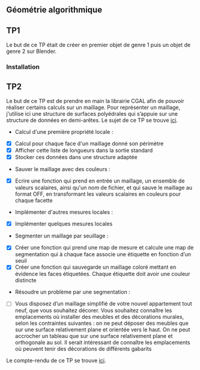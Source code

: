 ## Géométrie algorithmique
## TP1 
Le but de ce TP était de créer en premier objet de genre 1 puis un objet de genre 2 sur Blender. 

### Installation

## TP2 

Le but de ce TP est de prendre en main la librairie CGAL afin de pouvoir réaliser certains calculs sur un maillage. Pour représenter un maillage, j'utilise ici une structure de surfaces polyédrales qui s’appuie sur une structure de données en demi-arêtes. Le sujet de ce TP se trouve [ici][sujet1].

- Calcul d'une première propriété locale :

- [x] Calcul pour chaque face d'un maillage donné son périmètre
- [x] Afficher cette liste de longueurs dans la sortie standard
- [x] Stocker ces données dans une structure adaptée
- Sauver le maillage avec des couleurs :

- [x] Ecrire une fonction qui prend en entrée un maillage, un ensemble de valeurs scalaires, ainsi qu'un nom de fichier, et qui sauve le maillage au format OFF, en transformant les valeurs scalaires en couleurs pour chaque facette

- Implémenter d'autres mesures locales :

- [x] Implémenter quelques mesures locales

- Segmenter un maillage par seuillage :

- [x] Créer une fonction qui prend une map de mesure et calcule une map de segmentation qui à chaque face associe une étiquette en fonction d’un seuil
- [x] Créer une fonction qui sauvegarde un maillage coloré mettant en évidence les faces étiquetées. Chaque étiquette doit avoir une couleur distincte

- Résoudre un problème par une segmentation :

- [ ] Vous disposez d’un maillage simplifié de votre nouvel appartement tout neuf, que vous souhaitez décorer. Vous souhaitez connaître les emplacements où installer des meubles et des décorations murales, selon les contraintes suivantes : on ne peut déposer des meubles que sur une surface relativement plane et orientée vers le haut. On ne peut accrocher un tableau que sur une surface relativement plane et orthogonale au sol. Il serait intéressant de connaître les emplacements où peuvent tenir des décorations de différents gabarits
 
Le compte-rendu de ce TP se trouve [ici][cr1].


[sujet1]: ./sujet3.pdf
[cr1]: ./cr3.pdf
